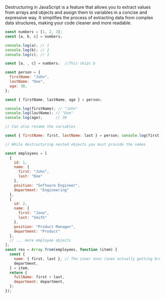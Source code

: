Destructuring in JavaScript is a feature that allows you to extract values from arrays and objects and assign them to variables in a concise and expressive way. It simplifies the process of extracting data from complex data structures, making your code cleaner and more readable.

```js
const numbers = [1, 2, 3];
const [a, b, c] = numbers;

console.log(a); // 1
console.log(b); // 2
console.log(c); // 3

const [a, , c] = numbers;  //This skips b

const person = {
  firstName: "John",
  lastName: "Doe",
  age: 30,
};

const { firstName, lastName, age } = person;

console.log(firstName); // "John"
console.log(lastName); // "Doe"
console.log(age);      // 30

// Can also rename the variables

const { firstName: first, lastName: last } = person; console.log(first); // "John" console.log(last); // "Doe"

// While destructuring nested objects you must provide the names

const employees = [
  {
    id: 1,
    name: {
      first: "John",
      last: "Doe"
    },
    position: "Software Engineer",
    department: "Engineering"
  },
  {
    id: 2,
    name: {
      first: "Jane",
      last: "Smith"
    },
    position: "Product Manager",
    department: "Product"
  },
  // ... more employee objects
];
const res = Array.from(employees, function (item) {
  const {
    name: { first, last }, // The inner ones (ones actually getting broken) dont need the names, but everything before them must be named 
    department,
  } = item;
  return {
    fullName: first + last,
    department: department,
  };
});
```